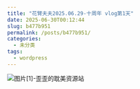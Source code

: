 ```yaml
---
title: "花臂夫夫2025.06.29-十周年 vlog第1天"
date: 2025-06-30T00:12:44
slug: b477b951
permalink: /posts/b477b951/
categories:
  - 未分类
tags:
  - wordpress
---
```


![图片[1]-歪歪的耽美资源站](/images/wp/b477b951-4e4ca363.jpg)
